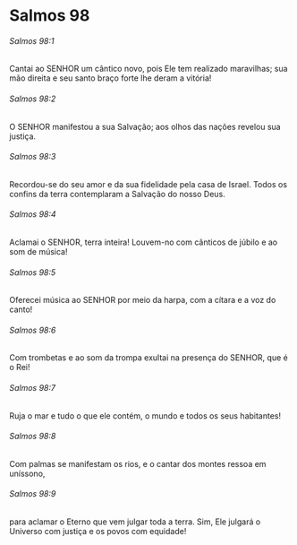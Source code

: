 # Salmos 98

###### Salmos 98:1

Cantai ao SENHOR um cântico novo, pois Ele tem realizado maravilhas; sua mão direita e seu santo braço forte lhe deram a vitória!

###### Salmos 98:2

O SENHOR manifestou a sua Salvação; aos olhos das nações revelou sua justiça.

###### Salmos 98:3

Recordou-se do seu amor e da sua fidelidade pela casa de Israel. Todos os confins da terra contemplaram a Salvação do nosso Deus.

###### Salmos 98:4

Aclamai o SENHOR, terra inteira! Louvem-no com cânticos de júbilo e ao som de música!

###### Salmos 98:5

Oferecei música ao SENHOR por meio da harpa, com a cítara e a voz do canto!

###### Salmos 98:6

Com trombetas e ao som da trompa exultai na presença do SENHOR, que é o Rei!

###### Salmos 98:7

Ruja o mar e tudo o que ele contém, o mundo e todos os seus habitantes!

###### Salmos 98:8

Com palmas se manifestam os rios, e o cantar dos montes ressoa em uníssono,

###### Salmos 98:9

para aclamar o Eterno que vem julgar toda a terra. Sim, Ele julgará o Universo com justiça e os povos com equidade!

